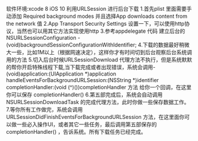 软件环境:xcode 8  iOS 10 
利用URLSession 进行后台下载
1.首先plist 里面需要手动添加 Required background modes  并且选择App downloads content from the network 值
2.App Transport Security Settings 设置一下，可以使用http协议，当然也可以用其它方法实现使用http
3.参考appdelegate 代码 建立后台的NSURLSessionConfiguration  - (void)backgroundSessionConfigurationWithIdentifier;
4.下载的数据最好稍微大一些，比如1M以上（根据网速决定），这样你才有时间切到后台观察后台系统调用的方法
5.切入后台时候URLSessionDownload 代理方法不执行，但是系统默默的帮你开启特殊线程下载,当下载完成或者出现错误，系统会调用- (void)application:(UIApplication *)application handleEventsForBackgroundURLSession:(NSString *)identifier completionHandler:(void (^)())completionHandler
 方法 给你一个回调，在这里你可以保存 completionHandler() 
6.第五部完成后，系统会自动调用NSURLSessionDownloadTask 的完成代理方法，此时你做一些保存数据工作。
7.等你所有工作做完，系统会调用URLSessionDidFinishEventsForBackgroundURLSession 方法，在这里面你可以做一些必入操作UI，或者其它一些任务，最后调用第五部保存的completionHandler() ，告诉系统。所有下载任务已经完成。
